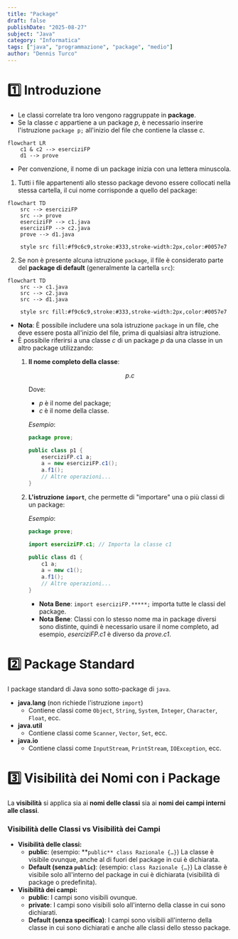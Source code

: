 ```yaml
---
title: "Package"
draft: false
publishDate: "2025-08-27"
subject: "Java"
category: "Informatica"
tags: ["java", "programmazione", "package", "medio"]
author: "Dennis Turco"
---
```


# 1️⃣ Introduzione

- Le classi correlate tra loro vengono raggruppate in **package**.
- Se la classe $c$ appartiene a un package $p$, è necessario inserire l'istruzione `package p;` all'inizio del file che contiene la classe $c$.
    
```mermaid
flowchart LR
    c1 & c2 --> eserciziFP
    d1 --> prove

```
    
- Per convenzione, il nome di un package inizia con una lettera minuscola.

1. Tutti i file appartenenti allo stesso package devono essere collocati nella stessa cartella, il cui nome corrisponde a quello del package:
    
```mermaid
flowchart TD
    src --> eserciziFP
    src --> prove
    eserciziFP --> c1.java
    eserciziFP --> c2.java
    prove --> d1.java

    style src fill:#f9c6c9,stroke:#333,stroke-width:2px,color:#0057e7
```
    
2. Se non è presente alcuna istruzione `package`, il file è considerato parte del **package di default** (generalmente la cartella `src`):
    
```mermaid
flowchart TD
    src --> c1.java
    src --> c2.java
    src --> d1.java

    style src fill:#f9c6c9,stroke:#333,stroke-width:2px,color:#0057e7
```
    

- **Nota**: È possibile includere una sola istruzione `package` in un file, che deve essere posta all'inizio del file, prima di qualsiasi altra istruzione.
- È possibile riferirsi a una classe $c$ di un package $p$ da una classe in un altro package utilizzando:
    1. **Il nome completo della classe**:
        
        $$
        p.c
        $$
        
        Dove:
        
        - $p$ è il nome del package;
        - $c$ è il nome della classe.
        
        *Esempio*:
        
        ```java
        package prove;
        
        public class p1 {
            eserciziFP.c1 a;
            a = new eserciziFP.c1();
            a.f1();
            // Altre operazioni...
        }
        ```
        
    2. **L'istruzione `import`**, che permette di "importare" una o più classi di un package:
        
        *Esempio*:
        
        ```java
        package prove;
        
        import eserciziFP.c1; // Importa la classe c1
        
        public class d1 {
            c1 a;
            a = new c1();
            a.f1();
            // Altre operazioni...
        }
        ```
        
        - **Nota Bene**: `import eserciziFP.*****;` importa tutte le classi del package.
        - **Nota Bene**: Classi con lo stesso nome ma in package diversi sono distinte, quindi è necessario usare il nome completo, ad esempio, *eserciziFP.c1* è diverso da *prove.c1*.

# 2️⃣ Package Standard

I package standard di Java sono sotto-package di `java`.

- **java.lang** (non richiede l'istruzione `import`)
    - Contiene classi come `Object`, `String`, `System`, `Integer`, `Character`, `Float`, ecc.
- **java.util**
    - Contiene classi come `Scanner`, `Vector`, `Set`, ecc.
- **java.io**
    - Contiene classi come `InputStream`, `PrintStream`, `IOException`, ecc.

# 3️⃣ Visibilità dei Nomi con i Package

La **visibilità** si applica sia ai **nomi delle classi** sia ai **nomi dei campi interni alle classi**.

### Visibilità delle Classi vs Visibilità dei Campi

- **Visibilità delle classi:**
    - **public**: (esempio: **`public** class Razionale {…}`) La classe è visibile ovunque, anche al di fuori del package in cui è dichiarata.
    - **Default (senza `public`)**: (esempio: `class Razionale {…}`) La classe è visibile solo all'interno del package in cui è dichiarata (visibilità di package o predefinita).
- **Visibilità dei campi:**
    - **public**: I campi sono visibili ovunque.
    - **private**: I campi sono visibili solo all'interno della classe in cui sono dichiarati.
    - **Default (senza specifica)**: I campi sono visibili all'interno della classe in cui sono dichiarati e anche alle classi dello stesso package.